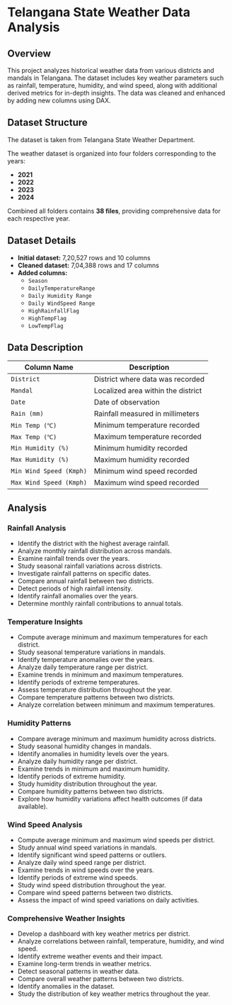 # Telangana State Weather Data Analysis

## Overview
This project analyzes historical weather data from various districts and mandals in Telangana. The dataset includes key weather parameters such as rainfall, temperature, humidity, and wind speed, along with additional derived metrics for in-depth insights. The data was cleaned and enhanced by adding new columns using DAX.

## Dataset Structure
The dataset is taken from Telangana State Weather Department.

The weather dataset is organized into four folders corresponding to the years:
- **2021**
- **2022**
- **2023**
- **2024**

Combined all folders contains **38 files**, providing comprehensive data for each respective year.
## Dataset Details
- **Initial dataset:** 7,20,527 rows and 10 columns
- **Cleaned dataset:** 7,04,388 rows and 17 columns
- **Added columns:**
  - `Season`
  - `DailyTemperatureRange`
  - `Daily Humidity Range`
  - `Daily WindSpeed Range`
  - `HighRainfallFlag`
  - `HighTempFlag`
  - `LowTempFlag`

## Data Description
| Column Name            | Description                                    |
|------------------------|------------------------------------------------|
| `District`             | District where data was recorded               |
| `Mandal`               | Localized area within the district             |
| `Date`                 | Date of observation                            |
| `Rain (mm)`            | Rainfall measured in millimeters               |
| `Min Temp (℃)`         | Minimum temperature recorded                   |
| `Max Temp (℃)`         | Maximum temperature recorded                   |
| `Min Humidity (%)`     | Minimum humidity recorded                      |
| `Max Humidity (%)`     | Maximum humidity recorded                      |
| `Min Wind Speed (Kmph)`| Minimum wind speed recorded                    |
| `Max Wind Speed (Kmph)`| Maximum wind speed recorded                    |

## Analysis

### Rainfall Analysis
- Identify the district with the highest average rainfall.
- Analyze monthly rainfall distribution across mandals.
- Examine rainfall trends over the years.
- Study seasonal rainfall variations across districts.
- Investigate rainfall patterns on specific dates.
- Compare annual rainfall between two districts.
- Detect periods of high rainfall intensity.
- Identify rainfall anomalies over the years.
- Determine monthly rainfall contributions to annual totals.

### Temperature Insights
- Compute average minimum and maximum temperatures for each district.
- Study seasonal temperature variations in mandals.
- Identify temperature anomalies over the years.
- Analyze daily temperature range per district.
- Examine trends in minimum and maximum temperatures.
- Identify periods of extreme temperatures.
- Assess temperature distribution throughout the year.
- Compare temperature patterns between two districts.
- Analyze correlation between minimum and maximum temperatures.

### Humidity Patterns
- Compare average minimum and maximum humidity across districts.
- Study seasonal humidity changes in mandals.
- Identify anomalies in humidity levels over the years.
- Analyze daily humidity range per district.
- Examine trends in minimum and maximum humidity.
- Identify periods of extreme humidity.
- Study humidity distribution throughout the year.
- Compare humidity patterns between two districts.
- Explore how humidity variations affect health outcomes (if data available).

### Wind Speed Analysis
- Compute average minimum and maximum wind speeds per district.
- Study annual wind speed variations in mandals.
- Identify significant wind speed patterns or outliers.
- Analyze daily wind speed range per district.
- Examine trends in wind speeds over the years.
- Identify periods of extreme wind speeds.
- Study wind speed distribution throughout the year.
- Compare wind speed patterns between two districts.
- Assess the impact of wind speed variations on daily activities.

### Comprehensive Weather Insights
- Develop a dashboard with key weather metrics per district.
- Analyze correlations between rainfall, temperature, humidity, and wind speed.
- Identify extreme weather events and their impact.
- Examine long-term trends in weather metrics.
- Detect seasonal patterns in weather data.
- Compare overall weather patterns between two districts.
- Identify anomalies in the dataset.
- Study the distribution of key weather metrics throughout the year.


